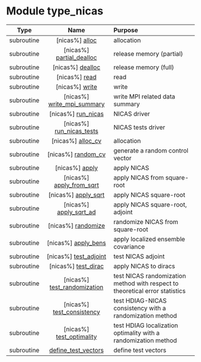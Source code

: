 # Module type_nicas

| Type | Name | Purpose |
| :--: | :--: | :---------- |
| subroutine | [nicas%] [alloc](https://github.com/JCSDA/saber/src/bump/type_nicas.F90#L70) | allocation |
| subroutine | [nicas%] [partial_dealloc](https://github.com/JCSDA/saber/src/bump/type_nicas.F90#L114) | release memory (partial) |
| subroutine | [nicas%] [dealloc](https://github.com/JCSDA/saber/src/bump/type_nicas.F90#L135) | release memory (full) |
| subroutine | [nicas%] [read](https://github.com/JCSDA/saber/src/bump/type_nicas.F90#L160) | read |
| subroutine | [nicas%] [write](https://github.com/JCSDA/saber/src/bump/type_nicas.F90#L315) | write |
| subroutine | [nicas%] [write_mpi_summary](https://github.com/JCSDA/saber/src/bump/type_nicas.F90#L432) | write MPI related data summary |
| subroutine | [nicas%] [run_nicas](https://github.com/JCSDA/saber/src/bump/type_nicas.F90#L515) | NICAS driver |
| subroutine | [nicas%] [run_nicas_tests](https://github.com/JCSDA/saber/src/bump/type_nicas.F90#L589) | NICAS tests driver |
| subroutine | [nicas%] [alloc_cv](https://github.com/JCSDA/saber/src/bump/type_nicas.F90#L712) | allocation |
| subroutine | [nicas%] [random_cv](https://github.com/JCSDA/saber/src/bump/type_nicas.F90#L765) | generate a random control vector |
| subroutine | [nicas%] [apply](https://github.com/JCSDA/saber/src/bump/type_nicas.F90#L824) | apply NICAS |
| subroutine | [nicas%] [apply_from_sqrt](https://github.com/JCSDA/saber/src/bump/type_nicas.F90#L1095) | apply NICAS from square-root |
| subroutine | [nicas%] [apply_sqrt](https://github.com/JCSDA/saber/src/bump/type_nicas.F90#L1141) | apply NICAS square-root |
| subroutine | [nicas%] [apply_sqrt_ad](https://github.com/JCSDA/saber/src/bump/type_nicas.F90#L1349) | apply NICAS square-root, adjoint |
| subroutine | [nicas%] [randomize](https://github.com/JCSDA/saber/src/bump/type_nicas.F90#L1580) | randomize NICAS from square-root |
| subroutine | [nicas%] [apply_bens](https://github.com/JCSDA/saber/src/bump/type_nicas.F90#L1649) | apply localized ensemble covariance |
| subroutine | [nicas%] [test_adjoint](https://github.com/JCSDA/saber/src/bump/type_nicas.F90#L1708) | test NICAS adjoint |
| subroutine | [nicas%] [test_dirac](https://github.com/JCSDA/saber/src/bump/type_nicas.F90#L1801) | apply NICAS to diracs |
| subroutine | [nicas%] [test_randomization](https://github.com/JCSDA/saber/src/bump/type_nicas.F90#L1865) | test NICAS randomization method with respect to theoretical error statistics |
| subroutine | [nicas%] [test_consistency](https://github.com/JCSDA/saber/src/bump/type_nicas.F90#L1986) | test HDIAG-NICAS consistency with a randomization method |
| subroutine | [nicas%] [test_optimality](https://github.com/JCSDA/saber/src/bump/type_nicas.F90#L2053) | test HDIAG localization optimality with a randomization method |
| subroutine | [define_test_vectors](https://github.com/JCSDA/saber/src/bump/type_nicas.F90#L2242) | define test vectors |
